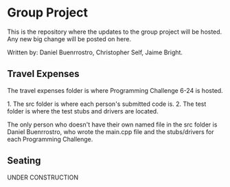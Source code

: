 <h1>Group Project</h1>
<p>This is the repository where the updates to the group project will be hosted. Any new big change will be posted on here.</p>
<p>Written by: Daniel Buenrrostro, Christopher Self, Jaime Bright.</p>
<h2>Travel Expenses</h2>
<p>
The travel expenses folder is where Programming Challenge 6-24 is hosted. 
</p>
1. The src folder is where each person's submitted code is.
2. The test folder is where the test stubs and drivers are located. 
<p>
The only person who doesn't have their own named file in the src folder is Daniel Buenrrostro, who wrote the main.cpp file and the stubs/drivers for each Programming Challenge.
</p>
<h2>Seating</h2>
<p>UNDER CONSTRUCTION</p>

